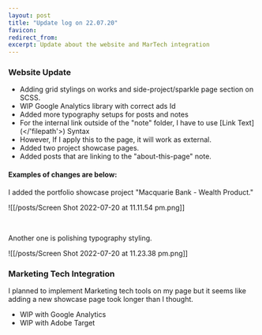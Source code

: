 ```yaml
---
layout: post
title: "Update log on 22.07.20"
favicon:
redirect_from: 
excerpt: Update about the website and MarTech integration
---
```



### Website Update

- Adding grid stylings on works and side-project/sparkle page section on SCSS. 
- WIP Google Analytics library with correct ads Id
- Added more typography setups for posts and notes
- For the internal link outside of the "note" folder, I have to use \[Link Text\]\(\<\/'filepath'\>\) Syntax
- However, If I apply this to the page, it will work as external. 
- Added two project showcase pages. 
- Added posts that are linking to the "about-this-page" note.

#### Examples of changes are below: 

I added the portfolio showcase project "Macquarie Bank - Wealth Product." 

![[/posts/Screen Shot 2022-07-20 at 11.11.54 pm.png]]

<br/>

Another one is polishing typography styling. 

![[/posts/Screen Shot 2022-07-20 at 11.23.38 pm.png]]


### Marketing Tech Integration

I planned to implement Marketing tech tools on my page but it seems like adding a new showcase page took longer than I thought. 

- WIP with Google Analytics
- WIP with Adobe Target

